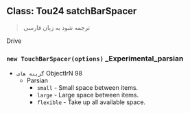 ## Class: Tou24 satchBarSpacer

> ترجمه شود به زبان فارسی

Drive

### `new TouchBarSpacer(options)` _Experimental_parsian

* `گزینه های` ObjectIrN 98
  * Parsian
    * `small` - Small space between items.
    * `large` - Large space between items.
    * `flexible` - Take up all available space.
